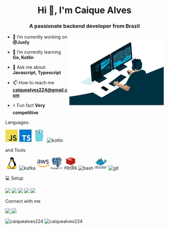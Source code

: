 <h1 align="center">Hi 👋, I'm Caique Alves</h1>
<h3 align="center">A passionate backend developer from Brazil</h3>
<img src="./qgQUggAC3Pfv687qPC.webp" align="right" width="300" />

- 🔭 I’m currently working on **@Jusfy**

- 🌱 I’m currently learning **Go, Kotlin**

- 💬 Ask me about **Javascript, Typescript**

- 📫 How to reach me **caiquealves224@gmail.com**

- ⚡ Fun fact **Very competitive**

<span align="left">Languages:</span>
<p align="left"> 
<!--   javascript -->
<img src="https://raw.githubusercontent.com/devicons/devicon/master/icons/javascript/javascript-original.svg" alt="javascript" width="40" height="40"/>
<!--   typescript -->
<img src="https://raw.githubusercontent.com/devicons/devicon/master/icons/typescript/typescript-original.svg" alt="typescript" width="40" height="40"/>
<!--   golang -->
<img src="https://raw.githubusercontent.com/devicons/devicon/master/icons/go/go-original.svg" alt="go" width="40" height="40"/>
<!--   kotil -->
<img src="https://www.vectorlogo.zone/logos/kotlinlang/kotlinlang-icon.svg" alt="kotlin" width="40" height="40"/>

</p>

 <span>and Tools</span>
<p>
  <!--   linux -->
<img src="https://raw.githubusercontent.com/devicons/devicon/master/icons/linux/linux-original.svg" alt="linux" width="40" height="40"/>
  <!--   kafka -->
<img src="https://www.vectorlogo.zone/logos/apache_kafka/apache_kafka-icon.svg" alt="kafka" width="40" height="40"/>
  <!-- aws -->
<img src="https://raw.githubusercontent.com/devicons/devicon/master/icons/amazonwebservices/amazonwebservices-original-wordmark.svg" alt="aws" width="40" height="40"/>
  <!--   postgress -->
<img src="https://raw.githubusercontent.com/devicons/devicon/master/icons/postgresql/postgresql-original-wordmark.svg" alt="postgresql" width="40" height="40"/>
<!--   redis -->
<img src="https://raw.githubusercontent.com/devicons/devicon/master/icons/redis/redis-original-wordmark.svg" alt="redis" width="40" height="40"/>
<!--   bash -->
<img src="https://www.vectorlogo.zone/logos/gnu_bash/gnu_bash-icon.svg" alt="bash" width="40" height="40"/>
  <!-- docker -->
<img src="https://raw.githubusercontent.com/devicons/devicon/master/icons/docker/docker-original-wordmark.svg" alt="docker" width="40" height="40"/> 
  <!-- git -->
<img src="https://www.vectorlogo.zone/logos/git-scm/git-scm-icon.svg" alt="git" width="40" height="40"/>
</p>

<p> 
 💻 Setup<br/><br/>
 <img src="https://img.shields.io/badge/asus%20laptop-000000?style=for-the-badge&logo=asus&logoColor=white" /> 
 <img src="https://img.shields.io/badge/Intel%20Core_i7_10th-0071C5?style=for-the-badge&logo=intel&logoColor=white" />
 <img src="https://img.shields.io/badge/RAM-16GB-%230071C5.svg?&style=for-the-badge&logoColor=white" />
 <img src="https://img.shields.io/badge/Ubuntu-E95420?style=for-the-badge&logo=ubuntu&logoColor=white" />
 <img src="https://img.shields.io/badge/Windows-0078D6?style=for-the-badge&logo=windows&logoColor=white" />
</p>

<p> Connect with me </p>
<p>
 <a href="https://linkedin.com/in/caique-santos/">
  <img src="https://img.shields.io/badge/LinkedIn-0077B5?style=for-the-badge&logo=linkedin&logoColor=white" target="_blank"/>
 </a> 
 <a href="https://www.instagram.com/caiq_alvez/">
  <img src="https://img.shields.io/badge/Instagram-E4405F?style=for-the-badge&logo=instagram&logoColor=white"/>
 </a>
</p>

<p>
 <img src="https://github-readme-streak-stats.herokuapp.com/?user=caiquealves224&theme=react&locale=pt_BR&card_height=170" alt="caiquealves224" />
 <img src="https://github-readme-stats.vercel.app/api/top-langs?username=caiquealves224&show_icons=true&locale=en&layout=compact&theme=react" alt="caiquealves224" />
</p>
